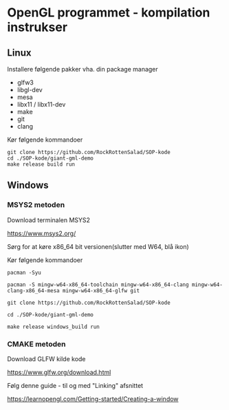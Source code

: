 # OpenGL programmet - kompilation instrukser


## Linux

Installere følgende pakker vha. din package manager

- glfw3
- libgl-dev
- mesa
- libx11 / libx11-dev
- make
- git
- clang

Kør følgende kommandoer

```
git clone https://github.com/RockRottenSalad/SOP-kode
cd ./SOP-kode/giant-gml-demo
make release build run
```


## Windows

### MSYS2 metoden

Download terminalen MSYS2

https://www.msys2.org/

Sørg for at køre x86_64 bit versionen(slutter med W64, blå ikon)

Kør følgende kommandoer

```
pacman -Syu

pacman -S mingw-w64-x86_64-toolchain mingw-w64-x86_64-clang mingw-w64-clang-x86_64-mesa mingw-w64-x86_64-glfw git

git clone https://github.com/RockRottenSalad/SOP-kode

cd ./SOP-kode/giant-gml-demo

make release windows_build run

```

### CMAKE metoden

Download GLFW kilde kode

https://www.glfw.org/download.html

Følg denne guide - til og med "Linking" afsnittet

https://learnopengl.com/Getting-started/Creating-a-window
